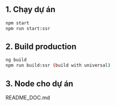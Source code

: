 ## 1. Chạy dự án
  ```bash
  npm start
  npm run start:ssr  
  ```
## 2. Build production
  ```bash
  ng build
  npm run build:ssr (build with universal)
  ```
## 3. Node cho dự án
  README_DOC.md
